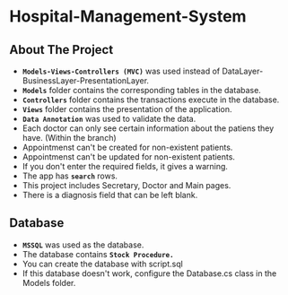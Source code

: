 # Hospital-Management-System

###

## About The Project


- **`Models-Views-Controllers (MVC)`** was used instead of DataLayer-BusinessLayer-PresentationLayer.
- **`Models`** folder contains the corresponding tables in the database.
- **`Controllers`** folder contains the transactions execute in the database.
- **`Views`** folder contains the presentation of the application.
- **`Data Annotation`** was used to validate the data.
- Each doctor can only see certain information about the patiens they have. (Within the branch)
- Appointmenst can't be created for non-existent patients.
- Appointmenst can't be updated for non-existent patients.
- If you don't enter the required fields, it gives a warning.
- The app has **`search`** rows.
- This project includes Secretary, Doctor and Main pages.
- There is a diagnosis field that can be left blank.

###


## Database


- **`MSSQL`** was used as the database.
- The database contains **`Stock Procedure.`**
- You can create the database with script.sql
- If this database doesn't work, configure the Database.cs class in the Models folder.
